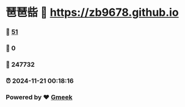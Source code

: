 # 琶琶啙 :link: https://zb9678.github.io 
### :page_facing_up: [51](https://zb9678.github.io/tag.html) 
### :speech_balloon: 0 
### :hibiscus: 247732 
### :alarm_clock: 2024-11-21 00:18:16 
### Powered by :heart: [Gmeek](https://github.com/Meekdai/Gmeek)
